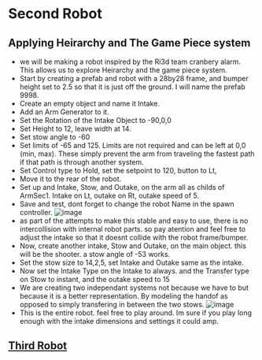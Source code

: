# Second Robot

## Applying Heirarchy and The Game Piece system

* we will be making a robot inspired by the Ri3d team cranbery alarm. This allows us to explore Heirarchy and the game piece system.
* Start by creating a prefab and robot with a 28by28 frame, and bumper height set to 2.5 so that it is just off the ground. I will name the prefab 9998.
* Create an empty object and name it Intake.
* Add an Arm Generator to it.
* Set the Rotation of the Intake Object to -90,0,0
* Set Height to 12, leave width at 14.
* Set stow angle to -60
* Set limits of -65 and 125. Limits are not required and can be left at 0,0 (min, max). These simply prevent the arm from traveling the fastest path if that path is through another system.
* Set Control type to Hold, set the setpoint to 120, button to Lt,
* Move it to the rear of the robot.
* Set up and Intake, Stow, and Outake, on the arm all as childs of ArmSec1. Intake on Lt, outake on Rt, outake speed of 5.
* Save and test, dont forget to change the robot Name in the spawn controller.
  ![image](https://github.com/user-attachments/assets/5aa826a0-159f-44ba-9532-9ff6d7dc76b0)
* as part of the attempts to make this stable and easy to use, there is no intercollision with internal robot parts. so pay atention and feel free to adjust the intake so that it doesnt collide with the robot frame/bumper.
* Now, create another intake, Stow and Outake, on the main object. this will be the shooter. a stow angle of -53 works.
* Set the stow size to 14,2,5, set Intake and Outake same as the intake.
* Now set the Intake Type on the Intake to always. and the Transfer type on Stow to instant, and the outake speed to 15
* We are creating two independant systems not because we have to but because it is a better representation. By modeling the handof as opposed to simply transfering in between the two stows.
![image](https://github.com/user-attachments/assets/bbd235f5-14df-4a07-9729-6072e794ee94)
* This is the entire robot. feel free to play around. Im sure if you play long enough with the intake dimensions and settings it could amp.

## [Third Robot](https://github.com/masonmm3/MoSimBuilderDev/blob/main/Documentation/ThirdRobot.md)
